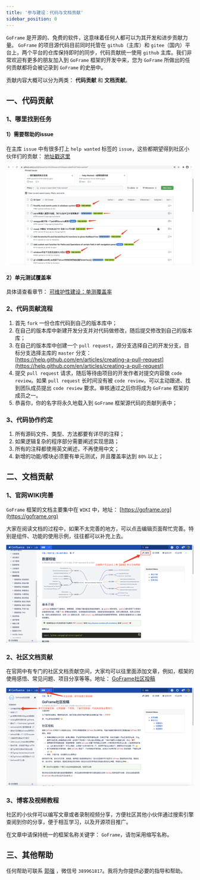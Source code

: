 ```yaml
---
title: '参与建设：代码与文档贡献'
sidebar_position: 0
---
```


`GoFrame` 是开源的、免费的软件，这意味着任何人都可以为其开发和进步贡献力量。 `GoFrame` 的项目源代码目前同时托管在 `github`（主库）和 `gitee`（国内）平台上，两个平台的仓库保持即时的同步，代码贡献统一使用 `github` 主库。我们非常欢迎有更多的朋友加入到 `GoFrame` 框架的开发中来，您为 `GoFrame` 所做出的任何贡献都将会被记录到 `GoFrame` 的史册中。

贡献内容大概可以分为两类： **代码贡献** 和 **文档贡献**。

## 一、代码贡献

### 1、哪里找到任务

#### 1）需要帮助的issue

在主库 `issue` 中有很多打上 `help wanted` 标签的 `issue`，这些都期望得到社区小伙伴们的贡献： [地址戳这里](https://github.com/gogf/gf/issues?q=is%3Aissue+is%3Aopen+label%3A%22help+wanted%22)

![](/markdown/3138f105d604376eec1a9ec583359ec3.png)

#### 2）单元测试覆盖率

具体请查看章节： [可维护性建设：单测覆盖率](https://goframe.org/pages/viewpage.action?pageId=30736706)

### 2、代码贡献流程

1. 首先 `fork` 一份仓库代码到自己的版本库中；
2. 在自己的版本库中新建开发分支并对代码做修改，随后提交修改到自己的版本库；
3. 在自己的版本库中创建一个 `pull request`，源分支选择自己的开发分支，目标分支选择主库的 `master` 分支： [https://help.github.com/en/articles/creating-a-pull-request](https://help.github.com/en/articles/creating-a-pull-request)
4. 提交 `pull request` 请求，随后等待由项目的开发作者对提交内容做 `code review`。如果 `pull request` 长时间没有被 `code review`，可以主动跟进、找到团队成员提出 `code review` 要求。审核通过之后你将成为 `GoFrame` 框架的成员之一。
5. 恭喜你，你的名字将永久地载入到 `GoFrame` 框架源代码的贡献列表中；

### 3、代码协作约定

1. 所有源码文件、类型、方法都要有详尽的注释；
2. 如果逻辑复杂的程序部分需要阐述实现思路；
3. 所有的注释都使用英文阐述，不再使用中文；
4. 新增的功能/模块必须要有单元测试，并且覆盖率达到 `80%` 以上；

## 二、文档贡献

### 1、官网WIKI完善

`GoFrame` 框架的文档主要集中在 `WIKI` 中，地址： [https://goframe.org](https://goframe.org)

大家在阅读文档的过程中，如果不太完善的地方，可以点击编辑页面帮忙完善。特别是组件、功能的使用示例，往往都可以补充上去。

![](/markdown/5d6696415fbe78b82bab96399da7cfe1.png)

### 2、社区文档贡献

在官网中有专门的社区文档贡献空间，大家均可以往里面添加文章，例如，框架的使用感悟、常见问题、项目分享等等。地址： [GoFrame社区投稿](https://goframe.org/pages/viewpage.action?pageId=3673232)

![](/markdown/f10e43ad0bfb265584dede023bf66da1.png)

### 3、博客及视频教程

社区的小伙伴可以编写文章或者录制视频分享，方便社区其他小伙伴通过搜索引擎查阅到你的分享，便于相互学习，以及开源项目推广。

在文章中请保持统一的框架名称关键字： `GoFrame`，请勿采用缩写名称。

## 三、其他帮助

任何帮助可联系 [郭强](/display/~john "") ，微信号 `389961817`。我将为你提供必要的指导和帮助。